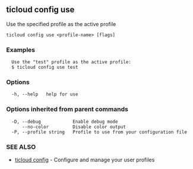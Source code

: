 ## ticloud config use

Use the specified profile as the active profile

```
ticloud config use <profile-name> [flags]
```

### Examples

```
  Use the "test" profile as the active profile:
  $ ticloud config use test
```

### Options

```
  -h, --help   help for use
```

### Options inherited from parent commands

```
  -D, --debug            Enable debug mode
      --no-color         Disable color output
  -P, --profile string   Profile to use from your configuration file
```

### SEE ALSO

* [ticloud config](ticloud_config.md)	 - Configure and manage your user profiles


